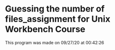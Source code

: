 # Guessing the number of files_assignment for Unix Workbench Course

This program was made on 09/27/20 at 00:42:26
